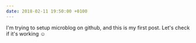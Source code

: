 ```yaml
---
date: 2018-02-11 19:50:00 +0100
---
```


I'm trying to setup microblog on github, and this is my first post. Let's check if it's working ☺️

